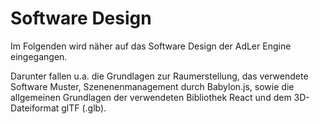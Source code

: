 # Software Design

Im Folgenden wird näher auf das Software Design der AdLer Engine eingegangen. 

Darunter fallen u.a. die Grundlagen zur Raumerstellung, das verwendete Software Muster, Szenenenmanagement durch Babylon.js, 
sowie die allgemeinen Grundlagen der verwendeten Bibliothek React und dem 3D-Dateiformat glTF (.glb).
